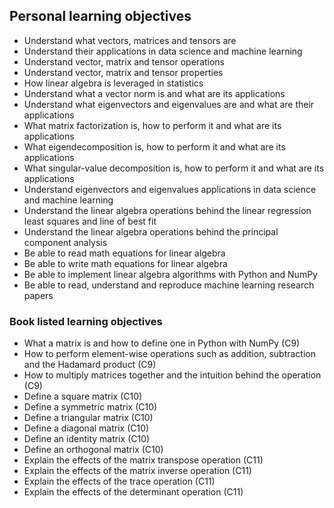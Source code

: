 ## Personal learning objectives
- Understand what vectors, matrices and tensors are
- Understand their applications in data science and machine learning
- Understand vector, matrix and tensor operations
- Understand vector, matrix and tensor properties
- How linear algebra is leveraged in statistics
- Understand what a vector norm is and what are its applications
- Understand what eigenvectors and eigenvalues are and what are their applications
- What matrix factorization is, how to perform it and what are its applications
- What eigendecomposition is, how to perform it and what are its applications
- What singular-value decomposition is, how to perform it and what are its applications
- Understand eigenvectors and eigenvalues applications in data science and machine learning
- Understand the linear algebra operations behind the linear regression least squares and line of best fit
- Understand the linear algebra operations behind the principal component analysis
- Be able to read math equations for linear algebra
- Be able to write math equations for linear algebra
- Be able to implement linear algebra algorithms with Python and NumPy
- Be able to read, understand and reproduce  machine learning research papers

### Book listed learning objectives


- What a matrix is and how to define one in Python with NumPy (C9)
- How to perform element-wise operations such as addition, subtraction and the Hadamard product (C9)
- How to multiply matrices together and the intuition behind the operation (C9)
- Define a square matrix (C10)
- Define a symmetric matrix (C10)
- Define a triangular matrix (C10)
- Define a diagonal matrix (C10)
- Define an identity matrix (C10)
- Define an orthogonal matrix (C10)
- Explain the effects of the matrix transpose operation (C11)
- Explain the effects of the matrix inverse operation (C11)
- Explain the effects of the trace operation (C11)
- Explain the effects of the determinant operation (C11)
